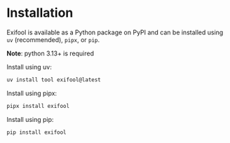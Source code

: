 # Installation

Exifool is available as a Python package on PyPI and can be installed using `uv` (recommended), `pipx`, or `pip`.

**Note**: python 3.13+ is required

Install using uv:

```bash
uv install tool exifool@latest
```

Install using pipx:

```bash
pipx install exifool
```

Install using pip:

```bash
pip install exifool
```

